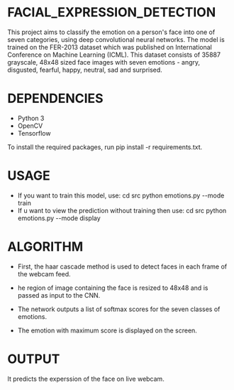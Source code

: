 # FACIAL_EXPRESSION_DETECTION

This project aims to classify the emotion on a person's face into one of seven categories, using deep convolutional neural networks. The model is trained on the FER-2013 dataset which was published on International Conference on Machine Learning (ICML). This dataset consists of 35887 grayscale, 48x48 sized face images with seven emotions - angry, disgusted, fearful, happy, neutral, sad and surprised.

# DEPENDENCIES
* Python 3
* OpenCV
* Tensorflow

To install the required packages, run pip install -r requirements.txt.

# USAGE
* If you want to train this model, use:
  cd src python emotions.py --mode train
* If u want to view the prediction without training then use:
  cd src python emotions.py --mode display

# ALGORITHM

* First, the haar cascade method is used to detect faces in each frame of the webcam feed.

* he region of image containing the face is resized to 48x48 and is passed as input to the CNN.

* The network outputs a list of softmax scores for the seven classes of emotions.

* The emotion with maximum score is displayed on the screen.

# OUTPUT

It predicts the experssion of the face on live webcam.
